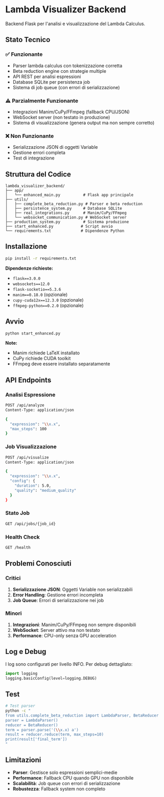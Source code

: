 # Lambda Visualizer Backend

Backend Flask per l'analisi e visualizzazione del Lambda Calculus.

## Stato Tecnico

### ✅ Funzionante
- Parser lambda calculus con tokenizzazione corretta
- Beta reduction engine con strategie multiple
- API REST per analisi espressioni
- Database SQLite per persistenza job
- Sistema di job queue (con errori di serializzazione)

### ⚠️ Parzialmente Funzionante
- Integrazioni Manim/CuPy/FFmpeg (fallback CPU/JSON)
- WebSocket server (non testato in produzione)
- Sistema di visualizzazione (genera output ma non sempre corretto)

### ❌ Non Funzionante
- Serializzazione JSON di oggetti Variable
- Gestione errori completa
- Test di integrazione

## Struttura del Codice

```
lambda_visualizer_backend/
├── app/
│   └── enhanced_main.py          # Flask app principale
├── utils/
│   ├── complete_beta_reduction.py # Parser e beta reduction
│   ├── persistence_system.py     # Database SQLite
│   ├── real_integrations.py      # Manim/CuPy/FFmpeg
│   └── websocket_communication.py # WebSocket server
├── production_system.py          # Sistema produzione
├── start_enhanced.py            # Script avvio
└── requirements.txt             # Dipendenze Python
```

## Installazione

```bash
pip install -r requirements.txt
```

**Dipendenze richieste:**
- `flask==3.0.0`
- `websockets==12.0`
- `flask-socketio==5.3.6`
- `manim==0.18.0` (opzionale)
- `cupy-cuda12x==12.3.0` (opzionale)
- `ffmpeg-python==0.2.0` (opzionale)

## Avvio

```bash
python start_enhanced.py
```

**Note:**
- Manim richiede LaTeX installato
- CuPy richiede CUDA toolkit
- FFmpeg deve essere installato separatamente

## API Endpoints

### Analisi Espressione
```bash
POST /api/analyze
Content-Type: application/json

{
  "expression": "\\x.x",
  "max_steps": 100
}
```

### Job Visualizzazione
```bash
POST /api/visualize
Content-Type: application/json

{
  "expression": "\\x.x",
  "config": {
    "duration": 5.0,
    "quality": "medium_quality"
  }
}
```

### Stato Job
```bash
GET /api/jobs/{job_id}
```

### Health Check
```bash
GET /health
```

## Problemi Conosciuti

### Critici
1. **Serializzazione JSON**: Oggetti Variable non serializzabili
2. **Error Handling**: Gestione errori incompleta
3. **Job Queue**: Errori di serializzazione nei job

### Minori
1. **Integrazioni**: Manim/CuPy/FFmpeg non sempre disponibili
2. **WebSocket**: Server attivo ma non testato
3. **Performance**: CPU-only senza GPU acceleration

## Log e Debug

I log sono configurati per livello INFO. Per debug dettagliato:

```python
import logging
logging.basicConfig(level=logging.DEBUG)
```

## Test

```bash
# Test parser
python -c "
from utils.complete_beta_reduction import LambdaParser, BetaReducer
parser = LambdaParser()
reducer = BetaReducer()
term = parser.parse('(\\x.x) a')
result = reducer.reduce(term, max_steps=10)
print(result['final_term'])
"
```

## Limitazioni

- **Parser**: Gestisce solo espressioni semplici-medie
- **Performance**: Fallback CPU quando GPU non disponibile
- **Scalabilità**: Job queue con errori di serializzazione
- **Robustezza**: Fallback system non completo
